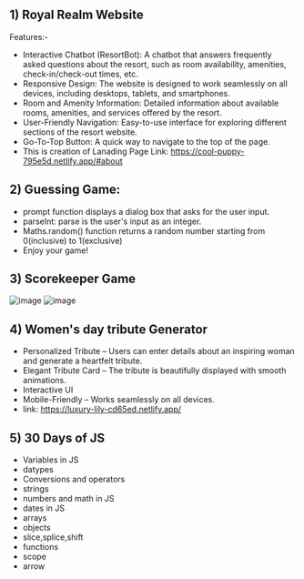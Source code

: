 ## 1) Royal Realm Website
  
  Features:-
- Interactive Chatbot (ResortBot): A chatbot that answers frequently asked questions about the resort, such as room availability, amenities, check-in/check-out times, etc.
- Responsive Design: The website is designed to work seamlessly on all devices, including desktops, tablets, and smartphones.
- Room and Amenity Information: Detailed information about available rooms, amenities, and services offered by the resort.
- User-Friendly Navigation: Easy-to-use interface for exploring different sections of the resort website.
- Go-To-Top Button: A quick way to navigate to the top of the page.
- This is creation of Lanading Page
  Link: https://cool-puppy-795e5d.netlify.app/#about

## 2) Guessing Game:
- prompt function displays a dialog box that asks for the user input.
- parseInt: parse is the user's input as an integer.
- Maths.random() function returns a random number starting from 0(inclusive) to 1(exclusive)
- Enjoy your game!

## 3) Scorekeeper Game
![image](https://github.com/user-attachments/assets/868fa8db-be0e-4a95-b408-ff168b23130e)  ![image](https://github.com/user-attachments/assets/3984a7d0-3672-49b4-be37-814e73f72e77)

## 4) Women's day tribute Generator
-  Personalized Tribute – Users can enter details about an inspiring woman and generate a heartfelt tribute.
-  Elegant Tribute Card – The tribute is beautifully displayed with smooth animations.
-  Interactive UI
-  Mobile-Friendly – Works seamlessly on all devices.
-  link: https://luxury-lily-cd65ed.netlify.app/
  
## 5) 30 Days of JS
- Variables in JS
- datypes
- Conversions and operators
- strings
- numbers and math in JS
- dates in JS
- arrays
- objects
- slice,splice,shift
- functions
- scope
- arrow

  
